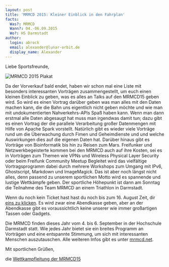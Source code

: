 ```yaml
---
layout: post
title: 'MRMCD 2015: Kleiner Einblick in den Fahrplan'
facts:
  Was?: MRMCD
  Wann?: 04.-06.09.2015
  Wo?: HS Darmstadt
author:
  login: abrock
  email: alexander@lunar-orbit.de
  display_name: Alexander
---
```


Liebe Sportsfreunde,

![MRMCD 2015 Plakat](/assets/2015-mrmcd/plakat.png)

Da der Vorverkauf bald endet, haben wir schon mal eine Liste mit besonders interessanten Vorträgen zusammengestellt, 
um euch einen kleinen Einblick zu geben, was es alles an Talks auf den MRMCD15 geben wird.
So wird es einen Vortrag darüber geben was man alles mit den Daten machen kann, die die Bahn uns eigentlich nicht geben möchte
und wie man mit undokumentierten Nahverkehrs-APIs Spaß haben kann.
Wenn man dann erstmal alle Daten abgesaugt hat muss man irgendwas damit tun;
dazu gibt es einen Vortrag der die parallele Verarbeitung großer Datenmengen mit Hilfe von Apache Spark vorstellt.
Natürlich gibt es wieder viele Vorträge rund um die
Überwachung durch Fimen und Geheimdienste und und welche Auswirkungen dies auf die eigenen Daten hat.
Darüber hinaus gibt es Vorträge von Bioinformatik bis hin zu Reisen zum Mars. Freifunker und Netzwerkbegeisterte kommen bei den MRMCD
auch auf ihre Kosten, sei es in Vorträgen zum Themen wie VPNs und Wireless Physical Layer Security oder beim Freifunk Community Meetup
Begleitet wird das vielfältige Vortragsprogramm dabei durch mehrere Workshops zum Umgang mit IPv6, Ghostscript, Markdown und ImageMagick.
Das ist aber noch längst nicht alles, denn passend zu unserem sportlichen Motto wird es spannende und lustige Wettkämpfe geben.
Der sportliche Höhepunkt ist dann am Sonntag die Teilnahme des Team MRMCD an einem Triathlon in Darmstadt.

Wenn du noch kein Ticket hast hast du noch bis zum 16. August Zeit,
dir [eins zu klicken](https://mrmcd.net/presale/mrmcd/2015/).
Es wird zwar eine Abendkasse geben, aber an der Abendkasse gibt es voraussichtlich
keine unserer wie immer großartigen Tassen oder Gadgets.

Die MRMCD finden dieses Jahr vom 4. bis 6. September in der Hochschule Darmstadt
statt. Wie jedes Jahr bietet sie ein breites Programm an Vorträgen und eine
entspannte Stimmung, um sich mit interessanten Menschen auszutauschen.
Alle weiteren Infos gibt es unter [mrmcd.net](https://mrmcd.net).

Mit sportlichen Grüßen,

die [Wettkampfleitung der MRMCD15](mailto:wettkampfleitung@mrmcd.net)
